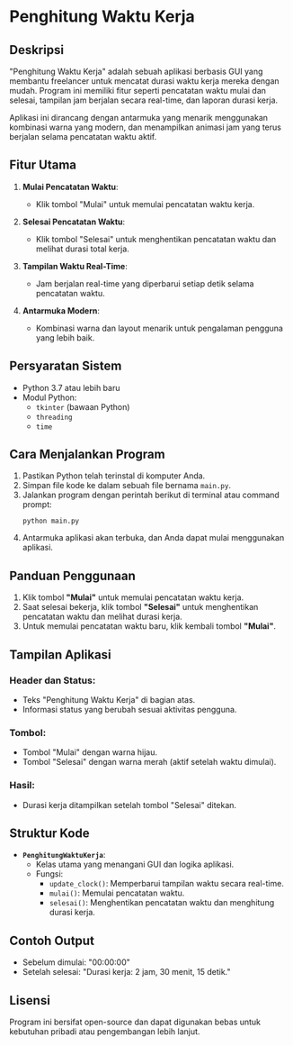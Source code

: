 # Penghitung Waktu Kerja

## Deskripsi
"Penghitung Waktu Kerja" adalah sebuah aplikasi berbasis GUI yang membantu freelancer untuk mencatat durasi waktu kerja mereka dengan mudah. Program ini memiliki fitur seperti pencatatan waktu mulai dan selesai, tampilan jam berjalan secara real-time, dan laporan durasi kerja.

Aplikasi ini dirancang dengan antarmuka yang menarik menggunakan kombinasi warna yang modern, dan menampilkan animasi jam yang terus berjalan selama pencatatan waktu aktif.

## Fitur Utama
1. **Mulai Pencatatan Waktu**:
   - Klik tombol "Mulai" untuk memulai pencatatan waktu kerja.
   
2. **Selesai Pencatatan Waktu**:
   - Klik tombol "Selesai" untuk menghentikan pencatatan waktu dan melihat durasi total kerja.

3. **Tampilan Waktu Real-Time**:
   - Jam berjalan real-time yang diperbarui setiap detik selama pencatatan waktu.

4. **Antarmuka Modern**:
   - Kombinasi warna dan layout menarik untuk pengalaman pengguna yang lebih baik.

## Persyaratan Sistem
- Python 3.7 atau lebih baru
- Modul Python:
  - `tkinter` (bawaan Python)
  - `threading`
  - `time`

## Cara Menjalankan Program
1. Pastikan Python telah terinstal di komputer Anda.
2. Simpan file kode ke dalam sebuah file bernama `main.py`.
3. Jalankan program dengan perintah berikut di terminal atau command prompt:
   ```
   python main.py
   ```
4. Antarmuka aplikasi akan terbuka, dan Anda dapat mulai menggunakan aplikasi.

## Panduan Penggunaan
1. Klik tombol **"Mulai"** untuk memulai pencatatan waktu kerja.
2. Saat selesai bekerja, klik tombol **"Selesai"** untuk menghentikan pencatatan waktu dan melihat durasi kerja.
3. Untuk memulai pencatatan waktu baru, klik kembali tombol **"Mulai"**.

## Tampilan Aplikasi
### Header dan Status:
- Teks "Penghitung Waktu Kerja" di bagian atas.
- Informasi status yang berubah sesuai aktivitas pengguna.

### Tombol:
- Tombol "Mulai" dengan warna hijau.
- Tombol "Selesai" dengan warna merah (aktif setelah waktu dimulai).

### Hasil:
- Durasi kerja ditampilkan setelah tombol "Selesai" ditekan.

## Struktur Kode
- **`PenghitungWaktuKerja`**:
  - Kelas utama yang menangani GUI dan logika aplikasi.
  - Fungsi:
    - `update_clock()`: Memperbarui tampilan waktu secara real-time.
    - `mulai()`: Memulai pencatatan waktu.
    - `selesai()`: Menghentikan pencatatan waktu dan menghitung durasi kerja.

## Contoh Output
- Sebelum dimulai: "00:00:00"
- Setelah selesai: "Durasi kerja: 2 jam, 30 menit, 15 detik."

## Lisensi
Program ini bersifat open-source dan dapat digunakan bebas untuk kebutuhan pribadi atau pengembangan lebih lanjut.

